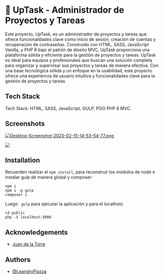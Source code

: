 
#  📝 UpTask - Administrador de Proyectos y Tareas
Este proyecto, UpTask, es un administrador de proyectos y tareas que ofrece funcionalidades clave como inicio de sesión, creación de cuentas y recuperación de contraseñas. Construido con HTML, SASS, JavaScript Vanilla, y PHP 8 bajo el patrón de diseño MVC, UpTask proporciona una plataforma sólida y eficiente para la gestión de proyectos y tareas.
UpTask es ideal para equipos y profesionales que buscan una solución completa para organizar y supervisar sus proyectos y tareas de manera efectiva. Con una base tecnológica sólida y un enfoque en la usabilidad, este proyecto ofrece una experiencia de usuario intuitiva y funcionalidades clave para la gestión de proyectos y tareas


## Tech Stack
Tech Stack:  HTML, SASS, JavaScript, GULP, POO PHP 8 MVC.


## Screenshots

[![Desktop-Screenshot-2023-02-15-14-53-54-77.png](https://i.postimg.cc/gjrZHXgr/Desktop-Screenshot-2023-02-15-14-53-54-77.png)](https://postimg.cc/CnT5F1TV)

[![](https://i.postimg.cc/Fs5SLRjF/Desktop-Screenshot-2023-02-15-14-58-32-73.png)](https://postimg.cc/0rnrg9Wh)
## Installation

Recuerden realizar el ```npm install```, para reconstruir los módulos de node e instalar gulp de manera global y composer:
```bas
npm i
npm i -g gulp
composer i
```

Luego ``` gulp``` para ejecutar la aplicación y para el localhost: 
``` 
cd public
php -S localhost:3000 
```
## Acknowledgements

 - [Juan de la Torre](https://codigoconjuan.com/)


## Authors

- [@LeandroPiazza](https://www.github.com/Lean-98)




